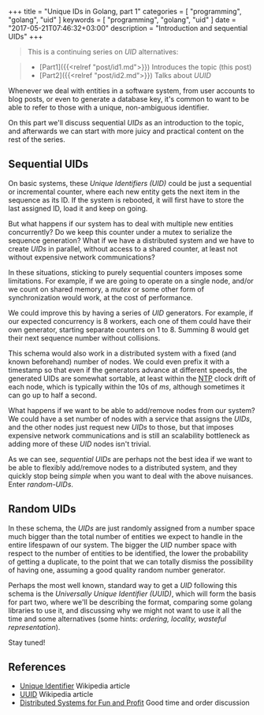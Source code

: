 +++
title = "Unique IDs in Golang, part 1"
categories = [ "programming", "golang", "uid" ]
keywords = [ "programming", "golang", "uid" ]
date = "2017-05-21T07:46:32+03:00"
description = "Introduction and sequential UIDs"
+++

> This is a continuing series on *UID* alternatives:

>- [Part1]({{<relref "post/id1.md">}}) Introduces the topic (this post)
>- [Part2]({{<relref "post/id2.md">}}) Talks about *UUID*

Whenever we deal with entities in a software system, from user accounts to blog
posts, or even to generate a database key, it's common to want to be able to
refer to those with a unique, non-ambiguous identifier.

On this part we'll discuss sequential *UIDs* as an introduction to the topic,
and afterwards we can start with more juicy and practical content on the rest
of the series.

## Sequential UIDs

On basic systems, these *Unique Identifiers (UID)* could be just a sequential
or incremental counter, where each new entity gets the next item in the
sequence as its ID. If the system is rebooted, it will first have to store the
last assigned ID, load it and keep on going.

But what happens if our system has to deal with multiple new entities
concurrently? Do we keep this counter under a mutex to serialize the sequence
generation? What if we have a distributed system and we have to create *UIDs*
in parallel, without access to a shared counter, at least not without expensive
network communications?

In these situations, sticking to purely sequential counters imposes some
limitations. For example, if we are going to operate on a single node, and/or
we count on shared memory, a *mutex* or some other form of synchronization
would work, at the cost of performance.

We could improve this by having a series of *UID* generators. For example, if
our expected concurrency is 8 workers, each one of them could have their own
generator, starting separate counters on 1 to 8. Summing 8 would get their next
sequence number without collisions.

This schema would also work in a distributed system with a fixed (and known
beforehand) number of nodes. We could even prefix it with a timestamp so that
even if the generators advance at different speeds, the generated UIDs are
somewhat sortable, at least within the
[NTP](https://en.wikipedia.org/wiki/Network_Time_Protocol) clock drift of each
node, which is typically within the 10s of *ms*, although sometimes it can go
up to half a second.

What happens if we want to be able to add/remove nodes from our system? We
could have a set number of nodes with a service that assigns the *UIDs*, and
the other nodes just request new *UIDs* to those, but that imposes expensive
network communications and is still an scalability bottleneck as adding more of
these *UID* nodes isn't trivial.

As we can see, *sequential UIDs* are perhaps not the best idea if we want to be
able to flexibly add/remove nodes to a distributed system, and they quickly
stop being *simple* when you want to deal with the above nuisances. Enter
*random-UIDs*.

## Random UIDs

In these schema, the *UIDs* are just randomly assigned from a number space much
bigger than the total number of entities we expect to handle in the entire
lifespawn of our system. The bigger the *UID* number space with respect to the
number of entities to be identified, the lower the probability of getting
a duplicate, to the point that we can totally dismiss the possibility of having
one, assuming a good quality random number generator.

Perhaps the most well known, standard way to get a *UID* following this schema
is the *Universally Unique Identifier (UUID)*, which will form the basis for
part two, where we'll be describing the format, comparing some golang libraries
to use it, and discussing why we might not want to use it all the time and some
alternatives (some hints: *ordering, locality, wasteful representation*).

Stay tuned!

## References

- [Unique Identifier](https://en.wikipedia.org/wiki/Unique_identifier) Wikipedia article
- [UUID](https://en.wikipedia.org/wiki/Universally_unique_identifier) Wikipedia article
- [Distributed Systems for Fun and Profit](http://book.mixu.net/distsys/time.html) Good time and order discussion
